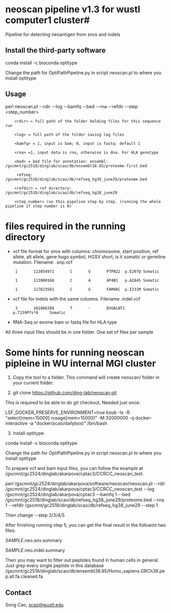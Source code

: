 # neoscan pipeline v1.3 for wustl computer1 cluster#

Pipeline for detecting neoantigen from snvs and indels

## Install the third-party software ##

conda install -c bioconda optitype

Change the path for OptiPathPipeline.py in script neoscan.pl to where you install optitype

## Usage ##

perl neoscan.pl --rdir <rdir> --log <log> --bamfq <bamfq> --bed <bed> --rna <rna> --refdir <refdir> --step <step_number>

        <rdir> = full path of the folder holding files for this sequence run

        <log> = full path of the folder saving log files

        <bamfq> = 1, input is bam; 0, input is fastq: default 1

        <rna> =1, input data is rna, otherwise is dna. For HLA genotype

        <bed> = bed file for annotation: ensembl: /gscmnt/gc2518/dinglab/scao/db/ensembl38.85/proteome-first.bed

         refseq: /gscmnt/gc2518/dinglab/scao/db/refseq_hg38_june29/proteome.bed

        <refdir> = ref directory: /gscmnt/gc2518/dinglab/scao/db/refseq_hg38_june29

        <step_number> run this pipeline step by step. (running the whole pipeline if step number is 0)

# files required in the running directory ##
 - vcf file format for snvs with columns: chromosome, start position, ref allele, alt allele, gene hugo symbol, HGSV short, is it somatic or germline mutation. Filename: <id>.snp.vcf

        1       113854971       C       G       PTPN22  p.E207Q Somatic

        1       113900168       C       A       AP4B1   p.A284S Somatic

        1       117623561       C       G       FAM46C  p.I231M Somatic
 
 - vcf file for indels with the same columns. Filename <id>.indel.vcf

        3       161086280       T       -       B3GALNT1        p.T159Pfs*8     Somatic
 
 - RNA-Seq or exome bam  or fastq file for HLA type

All three input files should be in one folder. One set of files per sample

# Some hints for running neoscan pipleine in WU internal MGI cluster # 
    

1. Copy the tool to a folder. This command will create neoscan/ folder in your current folder:

2. git clone https://github.com/ding-lab/neoscan.git

This is required to be able to do git checkout, Needed just once:

LSF_DOCKER_PRESERVE_ENVIRONMENT=true bsub -Is -R "select[mem>15000] rusage[mem=15000]" -M 32000000 -q docker-interactive -a "docker(scao/dailybox)" /bin/bash

3. install optitype 

conda install -c bioconda optitype

Change the path for OptiPathPipeline.py in script neoscan.pl to where you install optitype

To prepare vcf and bam input files, you can follow the example at /gscmnt/gc2524/dinglab/akarpova/cptac3/CCRCC_neoscan_test.  
 
perl /gscmnt/gc2524/dinglab/akarpova/software/neoscan/neoscan.pl --rdir /gscmnt/gc2524/dinglab/akarpova/cptac3/CCRCC_neoscan_test --log /gscmnt/gc2524/dinglab/akarpova/cptac3 --bamfq 1 --bed /gscmnt/gc2518/dinglab/scao/db/refseq_hg38_june29/proteome.bed --rna 1 --refdir /gscmnt/gc2518/dinglab/scao/db/refseq_hg38_june29 --step 1

Then change --step 2/3/4/5

After finishing running step 5, you can get the final result in the followint two files:

*SAMPLE*.neo.snv.summary

*SAMPLE*.neo.indel.summary

Then you may want to filter out peptides found in human cells in general. Just grep every single peptide in this database 
/gscmnt/gc2518/dinglab/scao/db/ensembl38.85/Homo_sapiens.GRCh38.pep.all.fa.cleaned.fa

## Contact ##

Song Cao, scao@wustl.edu 

